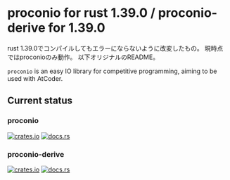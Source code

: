 # proconio for rust 1.39.0 / proconio-derive for 1.39.0

rust 1.39.0でコンパイルしてもエラーにならないように改変したもの。
現時点ではproconioのみ動作。
以下オリジナルのREADME。

`proconio` is an easy IO library for competitive programming, aiming to be used
with AtCoder.

## Current status

### proconio

[![crates.io](https://img.shields.io/crates/v/proconio.svg)](https://crates.io/crates/proconio)
[![docs.rs](https://docs.rs/proconio/badge.svg)](https://docs.rs/proconio)

### proconio-derive

[![crates.io](https://img.shields.io/crates/v/proconio-derive.svg)](https://crates.io/crates/proconio-derive)
[![docs.rs](https://docs.rs/proconio-derive/badge.svg)](https://docs.rs/proconio-derive)
